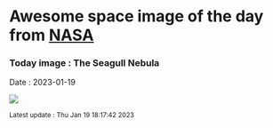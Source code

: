 
# Awesome space image of the day from [NASA](https://api.nasa.gov/)

### Today image : The Seagull Nebula
Date : 2023-01-19

![](https://apod.nasa.gov/apod/image/2301/crtastro_0172_1097p.jpg)

<small>Latest update : Thu Jan 19 18:17:42 2023</small>
        